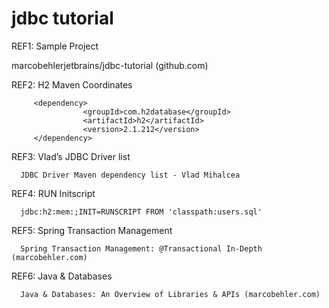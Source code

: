# jdbc tutorial

REF1: Sample Project

marcobehlerjetbrains/jdbc-tutorial (github.com)


REF2: H2 Maven Coordinates

         <dependency>
                    <groupId>com.h2database</groupId>
                    <artifactId>h2</artifactId>
                    <version>2.1.212</version>
         </dependency>


REF3: Vlad’s JDBC Driver list

      JDBC Driver Maven dependency list - Vlad Mihalcea


REF4: RUN Initscript

      jdbc:h2:mem:;INIT=RUNSCRIPT FROM 'classpath:users.sql'


REF5: Spring Transaction Management

      Spring Transaction Management: @Transactional In-Depth (marcobehler.com)


REF6: Java & Databases
      
      Java & Databases: An Overview of Libraries & APIs (marcobehler.com)
